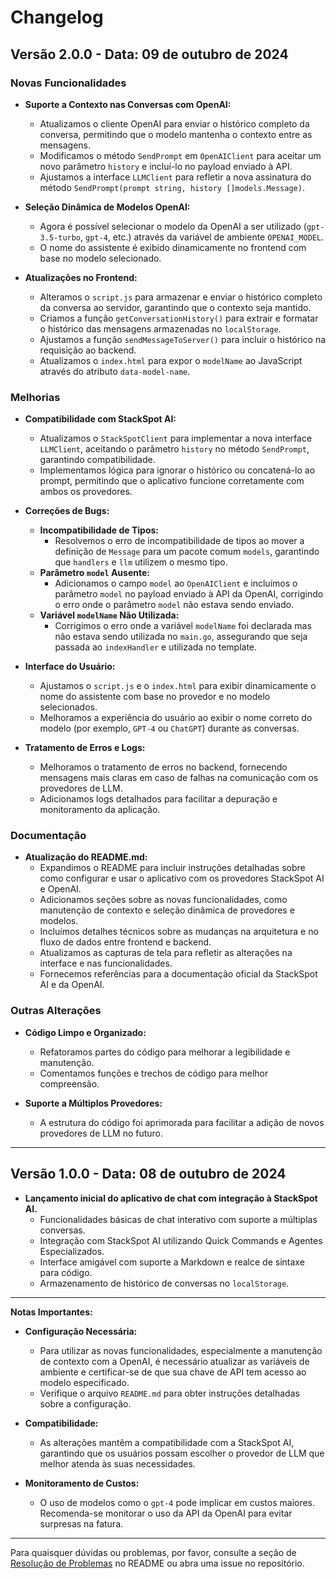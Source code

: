# Changelog

## Versão 2.0.0 - Data: 09 de outubro de 2024

### Novas Funcionalidades

- **Suporte a Contexto nas Conversas com OpenAI:**
    - Atualizamos o cliente OpenAI para enviar o histórico completo da conversa, permitindo que o modelo mantenha o contexto entre as mensagens.
    - Modificamos o método `SendPrompt` em `OpenAIClient` para aceitar um novo parâmetro `history` e incluí-lo no payload enviado à API.
    - Ajustamos a interface `LLMClient` para refletir a nova assinatura do método `SendPrompt(prompt string, history []models.Message)`.

- **Seleção Dinâmica de Modelos OpenAI:**
    - Agora é possível selecionar o modelo da OpenAI a ser utilizado (`gpt-3.5-turbo`, `gpt-4`, etc.) através da variável de ambiente `OPENAI_MODEL`.
    - O nome do assistente é exibido dinamicamente no frontend com base no modelo selecionado.

- **Atualizações no Frontend:**
    - Alteramos o `script.js` para armazenar e enviar o histórico completo da conversa ao servidor, garantindo que o contexto seja mantido.
    - Criamos a função `getConversationHistory()` para extrair e formatar o histórico das mensagens armazenadas no `localStorage`.
    - Ajustamos a função `sendMessageToServer()` para incluir o histórico na requisição ao backend.
    - Atualizamos o `index.html` para expor o `modelName` ao JavaScript através do atributo `data-model-name`.

### Melhorias

- **Compatibilidade com StackSpot AI:**
    - Atualizamos o `StackSpotClient` para implementar a nova interface `LLMClient`, aceitando o parâmetro `history` no método `SendPrompt`, garantindo compatibilidade.
    - Implementamos lógica para ignorar o histórico ou concatená-lo ao prompt, permitindo que o aplicativo funcione corretamente com ambos os provedores.

- **Correções de Bugs:**
    - **Incompatibilidade de Tipos:**
        - Resolvemos o erro de incompatibilidade de tipos ao mover a definição de `Message` para um pacote comum `models`, garantindo que `handlers` e `llm` utilizem o mesmo tipo.
    - **Parâmetro `model` Ausente:**
        - Adicionamos o campo `model` ao `OpenAIClient` e incluímos o parâmetro `model` no payload enviado à API da OpenAI, corrigindo o erro onde o parâmetro `model` não estava sendo enviado.
    - **Variável `modelName` Não Utilizada:**
        - Corrigimos o erro onde a variável `modelName` foi declarada mas não estava sendo utilizada no `main.go`, assegurando que seja passada ao `indexHandler` e utilizada no template.

- **Interface do Usuário:**
    - Ajustamos o `script.js` e o `index.html` para exibir dinamicamente o nome do assistente com base no provedor e no modelo selecionados.
    - Melhoramos a experiência do usuário ao exibir o nome correto do modelo (por exemplo, `GPT-4` ou `ChatGPT`) durante as conversas.

- **Tratamento de Erros e Logs:**
    - Melhoramos o tratamento de erros no backend, fornecendo mensagens mais claras em caso de falhas na comunicação com os provedores de LLM.
    - Adicionamos logs detalhados para facilitar a depuração e monitoramento da aplicação.

### Documentação

- **Atualização do README.md:**
    - Expandimos o README para incluir instruções detalhadas sobre como configurar e usar o aplicativo com os provedores StackSpot AI e OpenAI.
    - Adicionamos seções sobre as novas funcionalidades, como manutenção de contexto e seleção dinâmica de provedores e modelos.
    - Incluímos detalhes técnicos sobre as mudanças na arquitetura e no fluxo de dados entre frontend e backend.
    - Atualizamos as capturas de tela para refletir as alterações na interface e nas funcionalidades.
    - Fornecemos referências para a documentação oficial da StackSpot AI e da OpenAI.

### Outras Alterações

- **Código Limpo e Organizado:**
    - Refatoramos partes do código para melhorar a legibilidade e manutenção.
    - Comentamos funções e trechos de código para melhor compreensão.

- **Suporte a Múltiplos Provedores:**
    - A estrutura do código foi aprimorada para facilitar a adição de novos provedores de LLM no futuro.

---

## Versão 1.0.0 - Data: 08 de outubro de 2024

- **Lançamento inicial do aplicativo de chat com integração à StackSpot AI.**
    - Funcionalidades básicas de chat interativo com suporte a múltiplas conversas.
    - Integração com StackSpot AI utilizando Quick Commands e Agentes Especializados.
    - Interface amigável com suporte a Markdown e realce de sintaxe para código.
    - Armazenamento de histórico de conversas no `localStorage`.

---

**Notas Importantes:**

- **Configuração Necessária:**
    - Para utilizar as novas funcionalidades, especialmente a manutenção de contexto com a OpenAI, é necessário atualizar as variáveis de ambiente e certificar-se de que sua chave de API tem acesso ao modelo especificado.
    - Verifique o arquivo `README.md` para obter instruções detalhadas sobre a configuração.

- **Compatibilidade:**
    - As alterações mantêm a compatibilidade com a StackSpot AI, garantindo que os usuários possam escolher o provedor de LLM que melhor atenda às suas necessidades.

- **Monitoramento de Custos:**
    - O uso de modelos como o `gpt-4` pode implicar em custos maiores. Recomenda-se monitorar o uso da API da OpenAI para evitar surpresas na fatura.

---

Para quaisquer dúvidas ou problemas, por favor, consulte a seção de [Resolução de Problemas](README.md#resolução-de-problemas) no README ou abra uma issue no repositório.